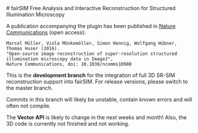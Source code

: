 <meta http-equiv='Content-Type' content='text/html; charset=utf-8' /> 
# fairSIM
Free Analysis and Interactive Reconstruction for Structured Illumination Microscopy

A publication accompanying the plugin has been published in [Nature Communications](http://www.nature.com/ncomms/2016/160321/ncomms10980/abs/ncomms10980.html) (open access):

```
Marcel Müller, Viola Mönkemöller, Simon Hennig, Wolfgang Hübner, Thomas Huser (2016).
"Open-source image reconstruction of super-resolution structured illumination microscopy data in ImageJ",
Nature Communications, doi: 10.1038/ncomms10980
```

This is the **development branch** for the integration of full 3D SR-SIM reconstruction
support into fairSIM. For release versions, please switch to the master branch.

Commits in this branch will likely be unstable, contain known 
errors and will often not compile. 

The **Vector API** is likely to change in the next weeks and month!
Also, the 3D code is currently not finished and not working.


